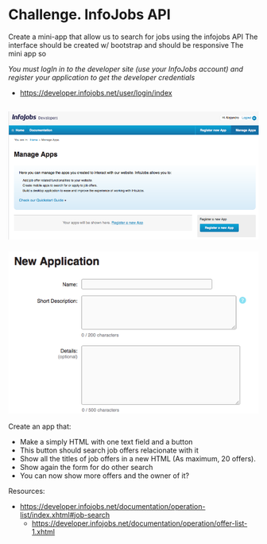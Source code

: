 # Challenge. InfoJobs API

Create a mini-app that allow us to search for jobs using the infojobs API
The interface should be created w/ bootstrap and should be responsive
The mini app so

*You must logIn in to the developer site (use your InfoJobs account) and register your application to get the developer credentials*

- https://developer.infojobs.net/user/login/index

![snapshot](img/1.png)
---
![snapshot](img/2.png)

Create an app that:

- Make a simply HTML with one text field and a button
- This button should search job offers relacionate with it
- Show all the titles of job offers in a new HTML (As maximum, 20 offers).
- Show again the form for do other search
- You can now show more offers and the owner of it?


Resources:
- https://developer.infojobs.net/documentation/operation-list/index.xhtml#job-search
    + https://developer.infojobs.net/documentation/operation/offer-list-1.xhtml
